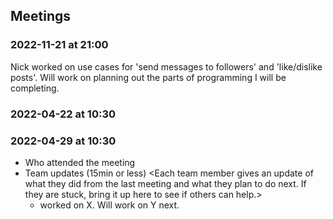 
## Meetings


### 2022-11-21 at 21:00
Nick worked on use cases for 'send messages to followers' and 'like/dislike posts'. Will work on planning out the parts of programming I will be completing.


### 2022-04-22 at 10:30
<meeting template would go here>
<only fill in template once you had the meeting>

### 2022-04-29 at 10:30
- Who attended the meeting
- Team updates (15min or less)
  <Each team member gives an update of what they did from the last meeting and what they plan to do next. If they are stuck, bring it up here to see if others can help.>
  - <name> worked on X. Will work on Y next. 
